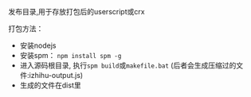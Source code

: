 发布目录,用于存放打包后的userscript或crx

打包方法：

- 安装nodejs
- 安装spm： `npm install spm -g`
- 进入源码根目录, 执行`spm build`或`makefile.bat` (后者会生成压缩过的文件:izhihu-output.js)
- 生成的文件在dist里
